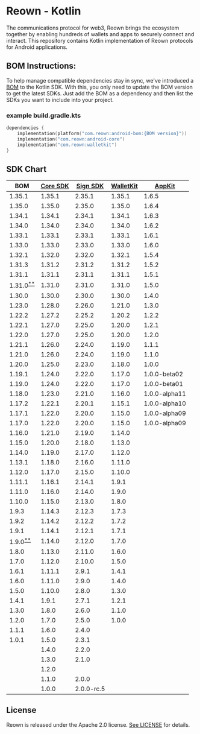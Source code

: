 # **Reown - Kotlin**

The communications protocol for web3, Reown brings the ecosystem together by enabling hundreds of wallets and apps to securely connect and interact. This repository contains Kotlin implementation of
Reown protocols for Android applications.

####

## BOM Instructions:

To help manage compatible dependencies stay in sync, we've introduced a [BOM](https://docs.gradle.org/current/userguide/platforms.html#sub:bom_import) to the Kotlin SDK. With this, you only need to
update the BOM version to get the latest SDKs. Just add the BOM as a dependency and then list the SDKs you want to include into your project.

### example build.gradle.kts

```kotlin
dependencies {
    implementation(platform("com.reown:android-bom:{BOM version}"))
    implementation("com.reown:android-core")
    implementation("com.reown:walletkit")
}
```

## SDK Chart

| BOM                                                                                     | [Core SDK](core/android) | [Sign SDK](protocol/sign) | [WalletKit](product/web3wallet) | [AppKit](product/web3modal) |
|-----------------------------------------------------------------------------------------|--------------------------|---------------------------|---------------------------------|-----------------------------|
| 1.35.1                                                                                  | 1.35.1                   | 2.35.1                    | 1.35.1                          | 1.6.5                       |
| 1.35.0                                                                                  | 1.35.0                   | 2.35.0                    | 1.35.0                          | 1.6.4                       |
| 1.34.1                                                                                  | 1.34.1                   | 2.34.1                    | 1.34.1                          | 1.6.3                       |
| 1.34.0                                                                                  | 1.34.0                   | 2.34.0                    | 1.34.0                          | 1.6.2                       |
| 1.33.1                                                                                  | 1.33.1                   | 2.33.1                    | 1.33.1                          | 1.6.1                       |
| 1.33.0                                                                                  | 1.33.0                   | 2.33.0                    | 1.33.0                          | 1.6.0                       |
| 1.32.1                                                                                  | 1.32.0                   | 2.32.0                    | 1.32.1                          | 1.5.4                       |
| 1.31.3                                                                                  | 1.31.2                   | 2.31.2                    | 1.31.2                          | 1.5.2                       |
| 1.31.1                                                                                  | 1.31.1                   | 2.31.1                    | 1.31.1                          | 1.5.1                       |
| 1.31.0<sup>[**](https://gist.github.com/TalhaAli00/7b9e1cadf19b9dc5141cd033aa4e6172)    | 1.31.0                   | 2.31.0                    | 1.31.0                          | 1.5.0                       |
| 1.30.0                                                                                  | 1.30.0                   | 2.30.0                    | 1.30.0                          | 1.4.0                       |
| 1.23.0                                                                                  | 1.28.0                   | 2.26.0                    | 1.21.0                          | 1.3.0                       |
| 1.22.2                                                                                  | 1.27.2                   | 2.25.2                    | 1.20.2                          | 1.2.2                       |
| 1.22.1                                                                                  | 1.27.0                   | 2.25.0                    | 1.20.0                          | 1.2.1                       |
| 1.22.0                                                                                  | 1.27.0                   | 2.25.0                    | 1.20.0                          | 1.2.0                       |
| 1.21.1                                                                                  | 1.26.0                   | 2.24.0                    | 1.19.0                          | 1.1.1                       |
| 1.21.0                                                                                  | 1.26.0                   | 2.24.0                    | 1.19.0                          | 1.1.0                       |
| 1.20.0                                                                                  | 1.25.0                   | 2.23.0                    | 1.18.0                          | 1.0.0                       |
| 1.19.1                                                                                  | 1.24.0                   | 2.22.0                    | 1.17.0                          | 1.0.0-beta02                |
| 1.19.0                                                                                  | 1.24.0                   | 2.22.0                    | 1.17.0                          | 1.0.0-beta01                |
| 1.18.0                                                                                  | 1.23.0                   | 2.21.0                    | 1.16.0                          | 1.0.0-alpha11               |
| 1.17.2                                                                                  | 1.22.1                   | 2.20.1                    | 1.15.1                          | 1.0.0-alpha10               |
| 1.17.1                                                                                  | 1.22.0                   | 2.20.0                    | 1.15.0                          | 1.0.0-alpha09               |
| 1.17.0                                                                                  | 1.22.0                   | 2.20.0                    | 1.15.0                          | 1.0.0-alpha09               |
| 1.16.0                                                                                  | 1.21.0                   | 2.19.0                    | 1.14.0                          |                             |
| 1.15.0                                                                                  | 1.20.0                   | 2.18.0                    | 1.13.0                          |                             |
| 1.14.0                                                                                  | 1.19.0                   | 2.17.0                    | 1.12.0                          |                             |
| 1.13.1                                                                                  | 1.18.0                   | 2.16.0                    | 1.11.0                          |                             |
| 1.12.0                                                                                  | 1.17.0                   | 2.15.0                    | 1.10.0                          |                             |
| 1.11.1                                                                                  | 1.16.1                   | 2.14.1                    | 1.9.1                           |                             |
| 1.11.0                                                                                  | 1.16.0                   | 2.14.0                    | 1.9.0                           |                             |
| 1.10.0                                                                                  | 1.15.0                   | 2.13.0                    | 1.8.0                           |                             |
| 1.9.3                                                                                   | 1.14.3                   | 2.12.3                    | 1.7.3                           |                             |
| 1.9.2                                                                                   | 1.14.2                   | 2.12.2                    | 1.7.2                           |                             |
| 1.9.1                                                                                   | 1.14.1                   | 2.12.1                    | 1.7.1                           |                             |
| 1.9.0<sup>[**](https://github.com/WalletConnect/WalletConnectKotlinV2/issues/821)</sup> | 1.14.0                   | 2.12.0                    | 1.7.0                           |                             |
| 1.8.0                                                                                   | 1.13.0                   | 2.11.0                    | 1.6.0                           |                             |
| 1.7.0                                                                                   | 1.12.0                   | 2.10.0                    | 1.5.0                           |                             |
| 1.6.1                                                                                   | 1.11.1                   | 2.9.1                     | 1.4.1                           |                             |
| 1.6.0                                                                                   | 1.11.0                   | 2.9.0                     | 1.4.0                           |                             |
| 1.5.0                                                                                   | 1.10.0                   | 2.8.0                     | 1.3.0                           |                             |
| 1.4.1                                                                                   | 1.9.1                    | 2.7.1                     | 1.2.1                           |                             |
| 1.3.0                                                                                   | 1.8.0                    | 2.6.0                     | 1.1.0                           |                             |
| 1.2.0                                                                                   | 1.7.0                    | 2.5.0                     | 1.0.0                           |                             |
| 1.1.1                                                                                   | 1.6.0                    | 2.4.0                     |                                 |                             |
| 1.0.1                                                                                   | 1.5.0                    | 2.3.1                     |                                 |                             |
|                                                                                         | 1.4.0                    | 2.2.0                     |                                 |                             |
|                                                                                         | 1.3.0                    | 2.1.0                     |                                 |                             |
|                                                                                         | 1.2.0                    |                           |                                 |                             |
|                                                                                         | 1.1.0                    | 2.0.0                     |                                 |                             |
|                                                                                         | 1.0.0                    | 2.0.0-rc.5                |                                 |                             |

## License

Reown is released under the Apache 2.0 license. [See LICENSE](/LICENSE) for details.
